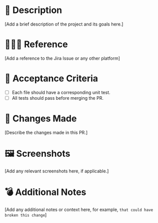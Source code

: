 # 🫡 Description 
[Add a brief description of the project and its goals here.]

# 🤷🏻‍♂️ Reference
[Add a reference to the Jira Issue or any other platform]

# 🧪 Acceptance Criteria
- [ ] Each file should have a corresponding unit test.
- [ ] All tests should pass before merging the PR.

# 🎯 Changes Made
[Describe the changes made in this PR.]

# 🖼️ Screenshots
[Add any relevant screenshots here, if applicable.]

# 💣 Additional Notes
[Add any additional notes or context here, for example, ```that could have broken this change```]